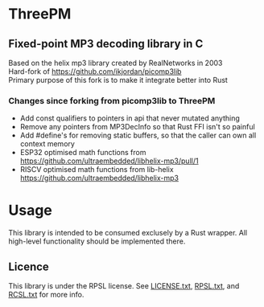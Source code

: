 # ThreePM
## Fixed-point MP3 decoding library in C

Based on the helix mp3 library created by RealNetworks in 2003    
Hard-fork of https://github.com/ikjordan/picomp3lib    
Primary purpose of this fork is to make it integrate better into Rust

### Changes since forking from picomp3lib to ThreePM
- Add const qualifiers to pointers in api that never mutated anything
- Remove any pointers from MP3DecInfo so that Rust FFI isn't so painful
- Add #define's for removing static buffers, so that the caller can own all context memory
- ESP32 optimised math functions from https://github.com/ultraembedded/libhelix-mp3/pull/1
- RISCV optimised math functions from lib-helix https://github.com/ultraembedded/libhelix-mp3

# Usage
This library is intended to be consumed exclusely by a Rust wrapper.
All high-level functionality should be implemented there.

## Licence
This library is under the RPSL license.
See [LICENSE.txt](src/LICENSE.txt), [RPSL.txt](src/RPSL.txt), and [RCSL.txt](src/RCSL.txt) for more info.